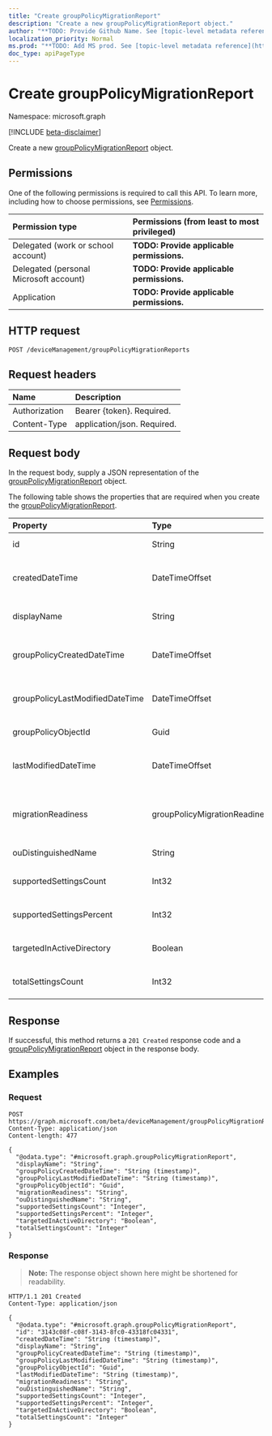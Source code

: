 ```yaml
---
title: "Create groupPolicyMigrationReport"
description: "Create a new groupPolicyMigrationReport object."
author: "**TODO: Provide Github Name. See [topic-level metadata reference](https://msgo.azurewebsites.net/add/document/guidelines/metadata.html#topic-level-metadata)**"
localization_priority: Normal
ms.prod: "**TODO: Add MS prod. See [topic-level metadata reference](https://msgo.azurewebsites.net/add/document/guidelines/metadata.html#topic-level-metadata)**"
doc_type: apiPageType
---
```


# Create groupPolicyMigrationReport
Namespace: microsoft.graph

[!INCLUDE [beta-disclaimer](../../includes/beta-disclaimer.md)]

Create a new [groupPolicyMigrationReport](../resources/grouppolicymigrationreport.md) object.

## Permissions
One of the following permissions is required to call this API. To learn more, including how to choose permissions, see [Permissions](/graph/permissions-reference).

|Permission type|Permissions (from least to most privileged)|
|:---|:---|
|Delegated (work or school account)|**TODO: Provide applicable permissions.**|
|Delegated (personal Microsoft account)|**TODO: Provide applicable permissions.**|
|Application|**TODO: Provide applicable permissions.**|

## HTTP request

<!-- {
  "blockType": "ignored"
}
-->
``` http
POST /deviceManagement/groupPolicyMigrationReports
```

## Request headers
|Name|Description|
|:---|:---|
|Authorization|Bearer {token}. Required.|
|Content-Type|application/json. Required.|

## Request body
In the request body, supply a JSON representation of the [groupPolicyMigrationReport](../resources/grouppolicymigrationreport.md) object.

The following table shows the properties that are required when you create the [groupPolicyMigrationReport](../resources/grouppolicymigrationreport.md).

|Property|Type|Description|
|:---|:---|:---|
|id|String|**TODO: Add Description** Inherited from [entity](../resources/entity.md)|
|createdDateTime|DateTimeOffset|The date and time at which the GroupPolicyMigrationReport was created.|
|displayName|String|The name of Group Policy Object from the GPO Xml Content|
|groupPolicyCreatedDateTime|DateTimeOffset|The date and time at which the GroupPolicyMigrationReport was created.|
|groupPolicyLastModifiedDateTime|DateTimeOffset|The date and time at which the GroupPolicyMigrationReport was last modified.|
|groupPolicyObjectId|Guid|The Group Policy Object GUID from GPO Xml content|
|lastModifiedDateTime|DateTimeOffset|The date and time at which the GroupPolicyMigrationReport was last modified.|
|migrationReadiness|groupPolicyMigrationReadiness|The Intune coverage for the associated Group Policy Object file. Possible values are: `none`, `partial`, `complete`, `error`, `notApplicable`.|
|ouDistinguishedName|String|The distinguished name of the OU.|
|supportedSettingsCount|Int32|The number of Group Policy Settings supported by Intune.|
|supportedSettingsPercent|Int32|The Percentage of Group Policy Settings supported by Intune.|
|targetedInActiveDirectory|Boolean|The Targeted in AD property from GPO Xml Content|
|totalSettingsCount|Int32|The total number of Group Policy Settings from GPO file.|



## Response

If successful, this method returns a `201 Created` response code and a [groupPolicyMigrationReport](../resources/grouppolicymigrationreport.md) object in the response body.

## Examples

### Request
<!-- {
  "blockType": "request",
  "name": "create_grouppolicymigrationreport_from_"
}
-->
``` http
POST https://graph.microsoft.com/beta/deviceManagement/groupPolicyMigrationReports
Content-Type: application/json
Content-length: 477

{
  "@odata.type": "#microsoft.graph.groupPolicyMigrationReport",
  "displayName": "String",
  "groupPolicyCreatedDateTime": "String (timestamp)",
  "groupPolicyLastModifiedDateTime": "String (timestamp)",
  "groupPolicyObjectId": "Guid",
  "migrationReadiness": "String",
  "ouDistinguishedName": "String",
  "supportedSettingsCount": "Integer",
  "supportedSettingsPercent": "Integer",
  "targetedInActiveDirectory": "Boolean",
  "totalSettingsCount": "Integer"
}
```


### Response
>**Note:** The response object shown here might be shortened for readability.
<!-- {
  "blockType": "response",
  "truncated": true,
  "@odata.type": "microsoft.graph.groupPolicyMigrationReport"
}
-->
``` http
HTTP/1.1 201 Created
Content-Type: application/json

{
  "@odata.type": "#microsoft.graph.groupPolicyMigrationReport",
  "id": "3143c08f-c08f-3143-8fc0-43318fc04331",
  "createdDateTime": "String (timestamp)",
  "displayName": "String",
  "groupPolicyCreatedDateTime": "String (timestamp)",
  "groupPolicyLastModifiedDateTime": "String (timestamp)",
  "groupPolicyObjectId": "Guid",
  "lastModifiedDateTime": "String (timestamp)",
  "migrationReadiness": "String",
  "ouDistinguishedName": "String",
  "supportedSettingsCount": "Integer",
  "supportedSettingsPercent": "Integer",
  "targetedInActiveDirectory": "Boolean",
  "totalSettingsCount": "Integer"
}
```

